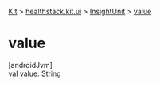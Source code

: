 
[Kit](../../../kit.html) > [healthstack.kit.ui](../index.html) > [InsightUnit](index.html) > [value](value.html)



# value



[androidJvm]\
val [value](value.html): [String](https://kotlinlang.org/api/latest/jvm/stdlib/kotlin/-string/index.html)





